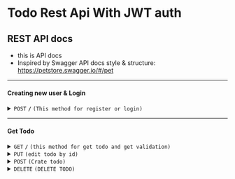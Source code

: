 # Todo Rest Api With JWT auth

## REST API docs

- this is API docs
- Inspired by Swagger API docs style & structure: https://petstore.swagger.io/#/pet

------------------------------------------------------------------------------------------

#### Creating new user & Login

<details>
 <summary><code>POST</code> <code><b>/</b></code> <code>(This method for register or login)</code></summary>

##### Parameters

> | param              |  type       | data type               | body                                                     |description                                       |
> |--------------------|-------------|-------------------------|----------------------------------------------------------|------------------------------------------------|
> | `api/register`     |  `required` | `object (JSON)`         | `{"email" : "example@email" ,"password" : "example"}`    |`create user`                                       |
> | `api/signin`       |  `required` | `object (JSON)`         | `{"email" : "example@email" ,"password" : "example"}`    |`Login user `                                      |


##### Responses

> | http code     | content-type                      | response                                                            |
> |---------------|-----------------------------------|---------------------------------------------------------------------|
> | `200`         | `application/json`                | `{"isError": false, "message": "succes to create user/login"}`      |
> | `401`         | `application/json`                | `{"isError": true, "message": "unautorization"}`                    |

</details>

------------------------------------------------------------------------------------------

#### Get Todo

<details>
 <summary><code>GET</code> <code><b>/</b></code> <code>(this method for get todo and get validation)</code></summary>

##### Parameters

> | name               |  type       | data type               | response                                                 |description                                   |
> |--------------------|-------------|-------------------------|----------------------------------------------------------|----------------------------------------------|
> | `api/todo`         |  `required` | `object (JSON)`         | `{"isError": false,"todos": [],"page": 2,`               |`get todo with parameter limit & page`        |           > |                    |             |                         |`"limit": 10,"totalPages": 1,"totalTodos": 3}`            |                                              |
> | `api/validate`     |  `required` | `object (JSON)`         | `{"email" : "example@email" ,"password" : "example"}`    |`get user `                                   |

</details>


<details>
  <summary><code>PUT</code> <code>(edit todo by id)</code></summary>

##### Parameters

> | param           |  type      | body                                               | description                                          |
> |-----------------|------------|----------------------------------------------------|------------------------------------------------------|
> | `api/todo/{id}` |  required  | `{"name" : "example" ,"complete" : bool }`         | Edit tode                                            |

##### Responses

> | http code     | content-type                      | response                                                            |
> |---------------|-----------------------------------|---------------------------------------------------------------------|
> | `200`         | `application/json`                | `{"isError": false,"todos": {} }`                                   |
> | `401`         | `application/json`                | `{"isError": true ,"message":"unauthoriz/todo not found"}`          |

</details>

<details>
  <summary><code>POST</code> <code>(Crate todo)</code></summary>

##### Parameters

> | param           |  type      | body                                               | description                                          |
> |-----------------|------------|----------------------------------------------------|------------------------------------------------------|
> | `api/todo/`     |  required  | `{"name" : "example"`                              | Edit tode                                            |

##### Responses

> | http code     | content-type                      | response                                                            |
> |---------------|-----------------------------------|---------------------------------------------------------------------|
> | `200`         | `application/json`                | `{"isError": false,"todos": {} }`                                   |
> | `401`         | `application/json`                | `{"isError": true ,"message":"unauthorize"}`                        |

</details>


<details>
  <summary><code>DELETE</code> <code>(DELETE TODO)</code></summary>
    
##### Parameters

> | param           |  type      | description                                        |
> |-----------------|------------|----------------------------------------------------|
> | `api/todo/{id}` |  required  | DELETE tode                                        |

##### Responses

> | http code     | content-type                      | response                                                            |
> |---------------|-----------------------------------|---------------------------------------------------------------------|
> | `200`         | `application/json`                | `{"isError": false,"message": "Todo deleted"}`                      |
> | `401`         | `application/json`                | `{"isError": true ,"message":"unauthoriz/todo not found"}`          |

</details>
